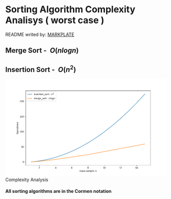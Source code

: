 

**Sorting Algorithm Complexity Analisys ( worst case )**
========================================================

README writed by: [MARKPLATE](https://github.com/cecinuga/markplate)

**Merge Sort - $\ O(nlog n)$**
------------------------------

**Insertion Sort - $\ O(n^2)$**
-------------------------------

![](./source/sorting_complexity.png)Complexity Analysis
  

  
#### All sorting algorithms are in the Cormen notation

